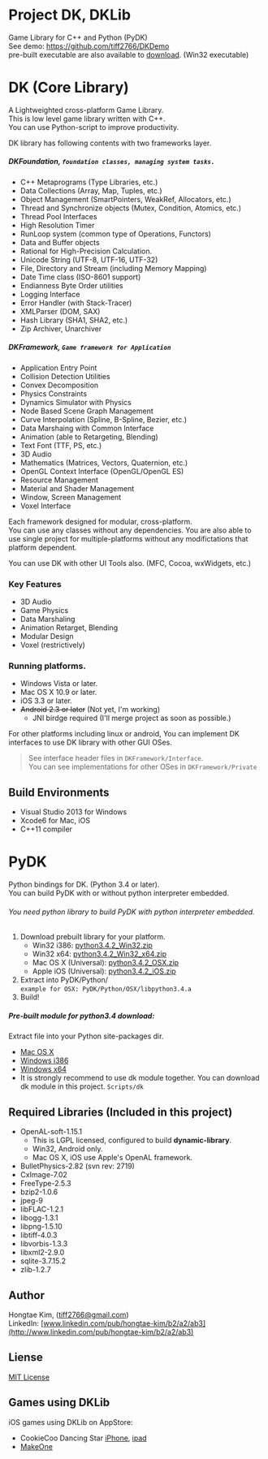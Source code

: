 # Project DK, DKLib
Game Library for C++ and Python (PyDK)  
See demo: https://github.com/tiff2766/DKDemo  
pre-built executable are also available to [download]( https://bitbucket.org/tiff2766/dkdemo/downloads/DKDemoApp_Win32_En.zip).
(Win32 executable)

# DK (Core Library)
A Lightweighted cross-platform Game Library.  
This is low level game library written with C++.  
You can use Python-script to improve productivity.

DK library has following contents with two frameworks layer.
##### DKFoundation, `foundation classes, managing system tasks.`
* C++ Metaprograms (Type Libraries, etc.)
* Data Collections (Array, Map, Tuples, etc.)
* Object Management (SmartPointers, WeakRef, Allocators, etc.)
* Thread and Synchronize objects (Mutex, Condition, Atomics, etc.)
* Thread Pool Interfaces
* High Resolution Timer
* RunLoop system (common type of Operations, Functors)
* Data and Buffer objects
* Rational for High-Precision Calculation.
* Unicode String (UTF-8, UTF-16, UTF-32)
* File, Directory and Stream (including Memory Mapping)
* Date Time class (ISO-8601 support)
* Endianness Byte Order utilities
* Logging Interface
* Error Handler (with Stack-Tracer)
* XMLParser (DOM, SAX)
* Hash Library (SHA1, SHA2, etc.)
* Zip Archiver, Unarchiver

##### DKFramework, `Game framework for Application`
* Application Entry Point
* Collision Detection Utilities
* Convex Decomposition
* Physics Constraints
* Dynamics Simulator with Physics
* Node Based Scene Graph Management
* Curve Interpolation (Spline, B-Spline, Bezier, etc.)
* Data Marshaing with Common Interface
* Animation (able to Retargeting, Blending)
* Text Font (TTF, PS, etc.)
* 3D Audio
* Mathematics (Matrices, Vectors, Quaternion, etc.)
* OpenGL Context Interface (OpenGL/OpenGL ES)
* Resource Management
* Material and Shader Management
* Window, Screen Management
* Voxel Interface

Each framework designed for modular, cross-platform.  
You can use any classes without any dependencies.
You are also able to use single project for multiple-platforms without
any modifictations that platform dependent.

You can use DK with other UI Tools also. (MFC, Cocoa, wxWidgets, etc.)

### Key Features
- 3D Audio
- Game Physics
- Data Marshaling
- Animation Retarget, Blending
- Modular Design
- Voxel (restrictively)

### Running platforms.
- Windows Vista or later.
- Mac OS X 10.9 or later.
- iOS 3.3 or later.
- ~~Android 2.3 or later~~ (Not yet, I'm working)
    - JNI birdge required (I'll merge project as soon as possible.)

For other platforms including linux or android, You can implement
DK interfaces to use DK library with other GUI OSes.
> See interface header files in `DKFramework/Interface`.  
> You can see implementations for other OSes in `DKFramework/Private`

## Build Environments
- Visual Studio 2013 for Windows
- Xcode6 for Mac, iOS
- C\++11 compiler

# PyDK
Python bindings for DK. (Python 3.4 or later).   
You can build PyDK with or without python interpreter embedded.

###### You need python library to build PyDK with python interpreter embedded.
1. Download prebuilt library for your platform.
    - Win32 i386: [python3.4.2_Win32.zip](https://github.com/tiff2766/Python/releases/download/v3.4.2/python3.4.2_Win32.zip)
    - Win32 x64: [python3.4.2_Win32_x64.zip](https://github.com/tiff2766/Python/releases/download/v3.4.2/python3.4.2_Win32_x64.zip)
    - Mac OS X (Universal): [python3.4.2_OSX.zip](https://github.com/tiff2766/Python/releases/download/v3.4.2/python3.4.2_OSX.zip)
    - Apple iOS (Universal): [python3.4.2_iOS.zip](https://github.com/tiff2766/Python/releases/download/v3.4.2/python3.4.2_iOS.zip)
2. Extract into PyDK/Python/  
    `example for OSX: PyDK/Python/OSX/libpython3.4.a`
3. Build!

##### Pre-built module for python3.4 download:
Extract file into your Python site-packages dir.
- [Mac OS X](https://bitbucket.org/tiff2766/dkdemo/downloads/dk_core_python34_module_osx.zip)
- [Windows i386](https://bitbucket.org/tiff2766/dkdemo/downloads/dk_core_python34_module_win32.zip)
- [Windows x64](https://bitbucket.org/tiff2766/dkdemo/downloads/dk_core_python34_module_win32_x64.zip)
- It is strongly recommend to use dk module together. You can download dk module in this project. `Scripts/dk`

## Required Libraries (Included in this project)
- OpenAL-soft-1.15.1
    - This is LGPL licensed, configured to build **dynamic-library**.
    - Win32, Android only.
    - Mac OS X, iOS use Apple's OpenAL framework.
- BulletPhysics-2.82 (svn rev: 2719)
- CxImage-7.02
- FreeType-2.5.3
- bzip2-1.0.6
- jpeg-9
- libFLAC-1.2.1
- libogg-1.3.1
- libpng-1.5.10
- libtiff-4.0.3
- libvorbis-1.3.3
- libxml2-2.9.0
- sqlite-3.7.15.2
- zlib-1.2.7

## Author
Hongtae Kim, (tiff2766@gmail.com)  
LinkedIn: [www.linkedin.com/pub/hongtae-kim/b2/a2/ab3](http://www.linkedin.com/pub/hongtae-kim/b2/a2/ab3)


## Liense
[MIT License](http://opensource.org/licenses/MIT)


## Games using DKLib
iOS games using DKLib on AppStore:
- CookieCoo Dancing Star [iPhone](https://itunes.apple.com/us/app/cookiecoo-dancing-star/id489072048?mt=8&uo=4), [ipad](https://itunes.apple.com/us/app/cookiecoo-dancingstar-hd/id495611023?mt=8&uo=4)
- [MakeOne](https://itunes.apple.com/us/app/make-one!!/id906261537?mt=8&uo=4)
